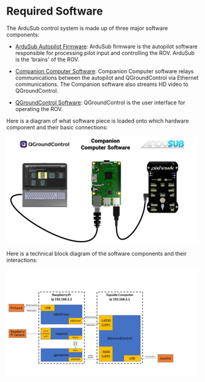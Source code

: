 # Required Software

The ArduSub control system is made up of three major software components:

* [ArduSub Autopilot Firmware](/introduction/required-software/ardusub-autopilot-firmware.md): ArduSub firmware is the autopilot software responsible for processing pilot input and controlling the ROV. ArduSub is the 'brains' of the ROV.

* [Companion Computer Software](/introduction/required-software/companion-computer-software.md): Companion Computer software relays communications between the autopilot and QGroundControl via Ethernet communications. The Companion software also streams HD video to QGroundControl.

* [QGroundControl Software](/introduction/required-software/qgroundcontrol-software.md): QGroundControl is the user interface for operating the ROV.

Here is a diagram of what software piece is loaded onto which hardware component and their basic connections:

<img src="/images/introduction/software/software-overall.png" class="img-responsive img-center" style="max-height:600px;">

Here is a technical block diagram of the software components and their interactions:

<img src="/images/software-components.jpg" class="img-responsive img-center" style="max-height:600px;">



